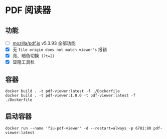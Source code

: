 #  PDF 阅读器

## 功能

- [ ] [mozilla/pdf.js](https://github.com/mozilla/pdf.js) v5.3.93 全部功能
- [X] 无 `file origin does not match viewer's` 报错
- [X] 亮、暗色切换（`?t=2`）
- [X] 显隐工具栏

## 容器

```shell
docker build . -t pdf-viewer:latest -f ./Dockerfile
docker build . -t pdf-viewer:1.0.0 -t pdf-viewer:latest -f ./Dockerfile
```

## 启动容器

```shell
docker run --name 'fiu-pdf-viewer' -d --restart=always -p 6781:80 pdf-viewer:latest
```
